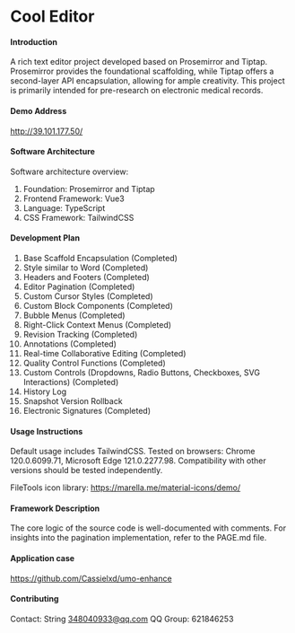 # Cool Editor

#### Introduction

A rich text editor project developed based on Prosemirror and Tiptap. 
Prosemirror provides the foundational scaffolding, 
while Tiptap offers a second-layer API encapsulation, allowing for ample creativity.
This project is primarily intended for pre-research on electronic medical records.

#### Demo Address

http://39.101.177.50/

#### Software Architecture

Software architecture overview:

1. Foundation: Prosemirror and Tiptap
2. Frontend Framework: Vue3
3. Language: TypeScript
4. CSS Framework: TailwindCSS

#### Development Plan

1. Base Scaffold Encapsulation (Completed)
2. Style similar to Word (Completed)
3. Headers and Footers (Completed)
4. Editor Pagination (Completed)
5. Custom Cursor Styles (Completed)
6. Custom Block Components (Completed)
7. Bubble Menus (Completed)
8. Right-Click Context Menus (Completed)
9. Revision Tracking (Completed)
10. Annotations (Completed)
11. Real-time Collaborative Editing (Completed)
12. Quality Control Functions (Completed)
13. Custom Controls (Dropdowns, Radio Buttons, Checkboxes, SVG Interactions) (Completed)
14. History Log
15. Snapshot Version Rollback
16. Electronic Signatures (Completed)

#### Usage Instructions
Default usage includes TailwindCSS.
Tested on browsers: Chrome 120.0.6099.71, Microsoft Edge 121.0.2277.98.
Compatibility with other versions should be tested independently.

FileTools icon library: https://marella.me/material-icons/demo/

#### Framework Description
The core logic of the source code is well-documented with comments.
For insights into the pagination implementation, refer to the PAGE.md file.

#### Application case
https://github.com/Cassielxd/umo-enhance

#### Contributing
Contact: String <348040933@qq.com>
QQ Group: 621846253
